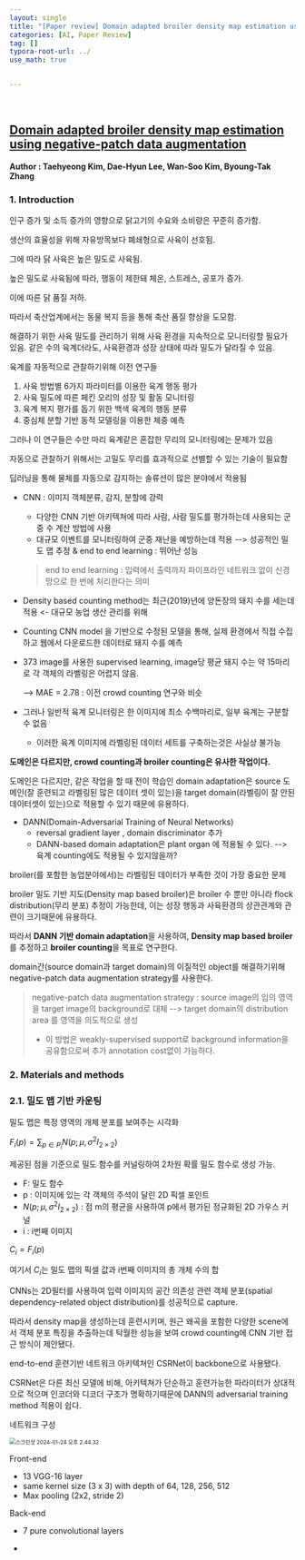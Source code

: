 ```yaml
---
layout: single
title: "[Paper review] Domain adapted broiler density map estimation using negative-patch data augmentation"
categories: [AI, Paper Review]
tag: []
typora-root-url: ../
use_math: true


---
```


<br>

## [Domain adapted broiler density map estimation using negative-patch data augmentation](https://www.sciencedirect.com/science/article/pii/S1537511023001241)



**Author : Taehyeong Kim, Dae-Hyun Lee, Wan-Soo Kim, Byoung-Tak Zhang**





### **1. Introduction**



인구 증가 및 소득 증가의 영향으로 닭고기의 수요와 소비량은 꾸준히 증가함.

생산의 효율성을 위해 자유방목보다 폐쇄형으로 사육이 선호됨.

그에 따라 닭 사육은 높은 밀도로 사육됨.

높은 밀도로 사육됨에 따라, 행동이 제한돼 체온, 스트레스, 공포가 증가.

이에 따른 닭 품질 저하.

따라서 축산업계에서는 동물 복지 등을 통해 축산 품질 향상을 도모함.





해결하기 위한 사육 밀도를 관리하기 위해 사육 환경을 지속적으로 모니터링할 필요가 있음. 같은 수의 육계더라도, 사육환경과 성장 상태에 따라 밀도가 달라질 수 있음.





육계를 자동적으로 관찰하기위해 이전 연구들

1. 사육 방법별 6가지 파라미터를 이용한 육계 행동 평가
2. 사육 밀도에 따른 페킨 오리의 성장 및 활동 모니터링
3. 육계 복지 평가를 돕기 위한 백색 육계의 행동 분류
4. 중심체 분할 기반 동적 모델링을 이용한 체중 예측



그러나 이 연구들은 수만 마리 육계같은 혼잡한 무리의 모니터링에는 문제가 있음

자동으로 관찰하기 위해서는 고밀도 무리를 효과적으로 선별할 수 있는 기술이 필요함

딥러닝을 통해 물체를 자동으로 감지하는 솔류션이 많은 분야에서 적용됨

- CNN : 이미지 객체분류, 감지, 분할에 강력

  - 다양한 CNN 기반 아키텍쳐에 따라 사람, 사람 밀도를 평가하는데 사용되는 군중 수 계산 방법에 사용
  - 대규모 이벤트를 모니터링하여 군중 재난을 예방하는데 적용 --> 성공적인 밀도 맵 추정 & end to end learning : 뛰어난 성능

  > end to end learning : 입력에서 출력까지 파이프라인 네트워크 없이 신경망으로 한 번에 처리한다는 의미



- Density based counting method는 최근(2019)년에 양돈장의 돼지 수를 세는데 적용 <- 대규모 농업 생산 관리를 위해

-  Counting CNN model 을 기반으로 수정된 모델을 통해, 실제 환경에서 직접 수집하고 웹에서 다운로드한 데이터로 돼지 수를 예측

  - 373 image를 사용한 supervised learning, image당 평균 돼지 수는 약 15마리로 각 객체의 라벨링은 어렵지 않음.

    --> MAE = 2.78 : 이전 crowd counting 연구와 비슷

- 그러나 일반적 육계 모니터링은 한 이미지에 최소 수백마리로, 일부 육계는 구분할 수 없음

  - 이러한 육계 이미지에 라벨링된 데이터 세트를 구축하는것은 사실상 불가능



**도메인은 다르지만, crowd counting과 broiler counting은 유사한 작업이다.**

도메인은 다르지만, 같은 작업을 할 때 전이 학습인 domain adaptation은 source 도메인(잘 훈련되고 라벨링된 많은 데이터 셋이 있는)을 target domain(라벨링이 잘 안된 데이터셋이 있는)으로  적용할 수 있기 때문에 유용하다. 

- DANN(Domain-Adversarial Training of Neural Networks)
  - reversal gradient layer , domain discriminator 추가
  - DANN-based domain adaptation은 plant organ 에 적용될 수 있다. --> 육계 counting에도 적용될 수 있지않을까?

broiler(를 포함한 농업분야에서)는 라벨링된 데이터가 부족한 것이 가장 중요한 문제

broiler 밀도 기반 지도(Density map based broiler)은 broiler 수 뿐만 아니라 flock distribution(무리 분포) 추정이 가능한데, 이는 성장 행동과 사육환경의 상관관계와 관련이 크기때문에 유용하다.

따라서 **DANN 기반 domain adaptation**을 사용하여, **Density map based broiler**를 추정하고 **broiler counting**을 목표로 연구한다.

domain간(source domain과 target domain)의 이질적인 object를 해결하기위해 negative-patch data augmentation strategy를 사용한다.

> negative-patch data augmentation strategy : source image의 임의 영역을 target image의 background로 대체 --> target domain의 distribution area 를 영역을 의도적으로 생성
>
> - 이 방법은 weakly-supervised support로 background information을 공유함으로써 추가 annotation cost없이 가능하다.



### **2. Materials and methods**



### **2.1. 밀도 맵 기반 카운팅**



밀도 맵은 특정 영역의 개체 분포를 보여주는 시각화

$F_{i}(p) = \sum_{p\in P_{i}}N(p;\mu, \sigma^2 I_{2 \times 2})$



제공된 점을 기준으로 밀도 함수를 커널링하여 2차원 확률 밀도 함수로 생성 가능.

- F: 밀도 함수
- p : 이미지에 있는 각 객체의 주석이 달린 2D 픽셀 포인트
- $N(p;\mu, \sigma^2 I_{2 \times 2})$ : 점 m의 평균을 사용하여 p에서 평가된 정규화된 2D 가우스 커널
- i : i번째 이미지

$C_{i} = F_{i}(p)$

여기서 $C_{i}$는 밀도 맵의 픽셀 값과 i번째 이미지의 총 개체 수의 합



CNNs는 2D필터를 사용하여 입력 이미지의 공간 의존성 관련 객체 분포(spatial dependency-related object distribution)를 성공적으로 capture.

따라서 density map을 생성하는데 훈련시키며, 원근 왜곡을 포함한 다양한 scene에서 객체 분포 특징을 추출하는데 탁월한 성능을 보여 crowd counting에 CNN 기반 접근 방식이 제안됐다.

end-to-end 훈련기반 네트워크 아키텍쳐인 CSRNet이 backbone으로 사용됐다.

CSRNet은 다른 최신 모델에 비해, 아키텍쳐가 단순하고 훈련가능한 파라미터가 상대적으로 적으며 인코더와 디코더 구조가 명확하기때문에 DANN의 adversarial training method 적용이 쉽다.



네트워크 구성

<img src="/images/2024-01-20-domain_adapted/스크린샷 2024-01-24 오후 2.44.32.png" alt="스크린샷 2024-01-24 오후 2.44.32" style="zoom:67%;" />



Front-end 

- 13 VGG-16 layer
- same kernel size (3 x 3) with depth of 64, 128, 256, 512
- Max pooling (2x2, stride 2)

Back-end 

- 7 pure convolutional layers

- 



